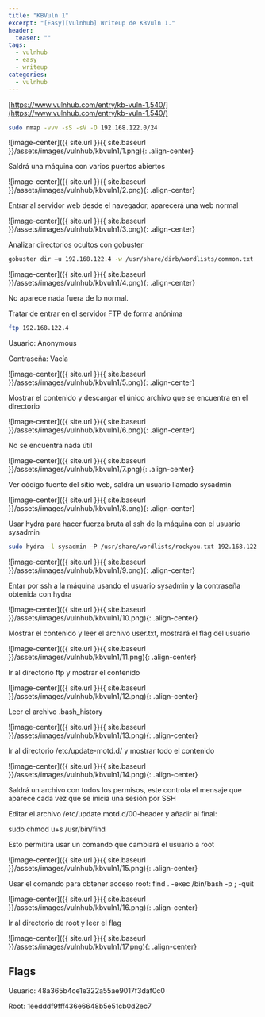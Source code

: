 ```yaml
---
title: "KBVuln 1"
excerpt: "[Easy][Vulnhub] Writeup de KBVuln 1."
header:
  teaser: ""
tags:
  - vulnhub
  - easy
  - writeup
categories:
  - vulnhub
---
```


[https://www.vulnhub.com/entry/kb-vuln-1,540/](https://www.vulnhub.com/entry/kb-vuln-1,540/)

```bash
sudo nmap -vvv -sS -sV -O 192.168.122.0/24
```

![image-center]({{ site.url }}{{ site.baseurl }}/assets/images/vulnhub/kbvuln1/1.png){: .align-center}

Saldrá una máquina con varios puertos abiertos

![image-center]({{ site.url }}{{ site.baseurl }}/assets/images/vulnhub/kbvuln1/2.png){: .align-center}

Entrar al servidor web desde el navegador, aparecerá una web normal

![image-center]({{ site.url }}{{ site.baseurl }}/assets/images/vulnhub/kbvuln1/3.png){: .align-center}

Analizar directorios ocultos con gobuster
```bash
gobuster dir –u 192.168.122.4 -w /usr/share/dirb/wordlists/common.txt
```

![image-center]({{ site.url }}{{ site.baseurl }}/assets/images/vulnhub/kbvuln1/4.png){: .align-center}

No aparece nada fuera de lo normal.

Tratar de entrar en el servidor FTP de forma anónima
```bash
ftp 192.168.122.4
```

Usuario: Anonymous

Contraseña: Vacía

![image-center]({{ site.url }}{{ site.baseurl }}/assets/images/vulnhub/kbvuln1/5.png){: .align-center}

Mostrar el contenido y descargar el único archivo que se encuentra en el directorio

![image-center]({{ site.url }}{{ site.baseurl }}/assets/images/vulnhub/kbvuln1/6.png){: .align-center}

No se encuentra nada útil

![image-center]({{ site.url }}{{ site.baseurl }}/assets/images/vulnhub/kbvuln1/7.png){: .align-center}

Ver código fuente del sitio web, saldrá un usuario llamado sysadmin

![image-center]({{ site.url }}{{ site.baseurl }}/assets/images/vulnhub/kbvuln1/8.png){: .align-center}

Usar hydra para hacer fuerza bruta al ssh de la máquina con el usuario sysadmin

```bash
sudo hydra -l sysadmin –P /usr/share/wordlists/rockyou.txt 192.168.122.4 ssh
```

![image-center]({{ site.url }}{{ site.baseurl }}/assets/images/vulnhub/kbvuln1/9.png){: .align-center}

Entar por ssh a la máquina usando el usuario sysadmin y la contraseña obtenida con hydra

![image-center]({{ site.url }}{{ site.baseurl }}/assets/images/vulnhub/kbvuln1/10.png){: .align-center}

Mostrar el contenido y leer el archivo user.txt, mostrará el flag del usuario

![image-center]({{ site.url }}{{ site.baseurl }}/assets/images/vulnhub/kbvuln1/11.png){: .align-center}

Ir al directorio ftp y mostrar el contenido

![image-center]({{ site.url }}{{ site.baseurl }}/assets/images/vulnhub/kbvuln1/12.png){: .align-center}

Leer el archivo .bash_history

![image-center]({{ site.url }}{{ site.baseurl }}/assets/images/vulnhub/kbvuln1/13.png){: .align-center}

Ir al directorio /etc/update-motd.d/ y mostrar todo el contenido

![image-center]({{ site.url }}{{ site.baseurl }}/assets/images/vulnhub/kbvuln1/14.png){: .align-center}

Saldrá un archivo con todos los permisos, este controla el mensaje que aparece cada vez que se inicia una sesión por SSH

Editar el archivo /etc/update.motd.d/00-header y añadir al final:

sudo chmod u+s /usr/bin/find

Esto permitirá usar un comando que cambiará el usuario a root

![image-center]({{ site.url }}{{ site.baseurl }}/assets/images/vulnhub/kbvuln1/15.png){: .align-center}

Usar el comando para obtener acceso root:
find . -exec /bin/bash -p \; -quit

![image-center]({{ site.url }}{{ site.baseurl }}/assets/images/vulnhub/kbvuln1/16.png){: .align-center}

Ir al directorio de root y leer el flag

![image-center]({{ site.url }}{{ site.baseurl }}/assets/images/vulnhub/kbvuln1/17.png){: .align-center}

## Flags

Usuario: 48a365b4ce1e322a55ae9017f3daf0c0

Root: 1eedddf9fff436e6648b5e51cb0d2ec7
